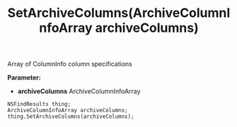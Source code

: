 ﻿---
uid: crmscript_ref_NSFindResults_SetArchiveColumns
title: SetArchiveColumns(ArchiveColumnInfoArray archiveColumns)
intellisense: NSFindResults.SetArchiveColumns
keywords: NSFindResults, GetArchiveColumns
so.topic: reference
---

Array of ColumnInfo column specifications

**Parameter:** 
 - **archiveColumns** ArchiveColumnInfoArray

```crmscript
NSFindResults thing;
ArchiveColumnInfoArray archiveColumns;
thing.SetArchiveColumns(archiveColumns);
```

